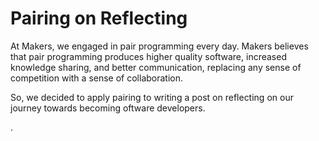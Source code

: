 # Pairing on Reflecting

At Makers, we engaged in pair programming every day. Makers believes that pair programming produces higher quality software, increased knowledge sharing, and better communication, replacing any sense of competition with a sense of collaboration. 

So, we decided to apply pairing to writing a post on reflecting on our journey towards becoming oftware developers. 

. 